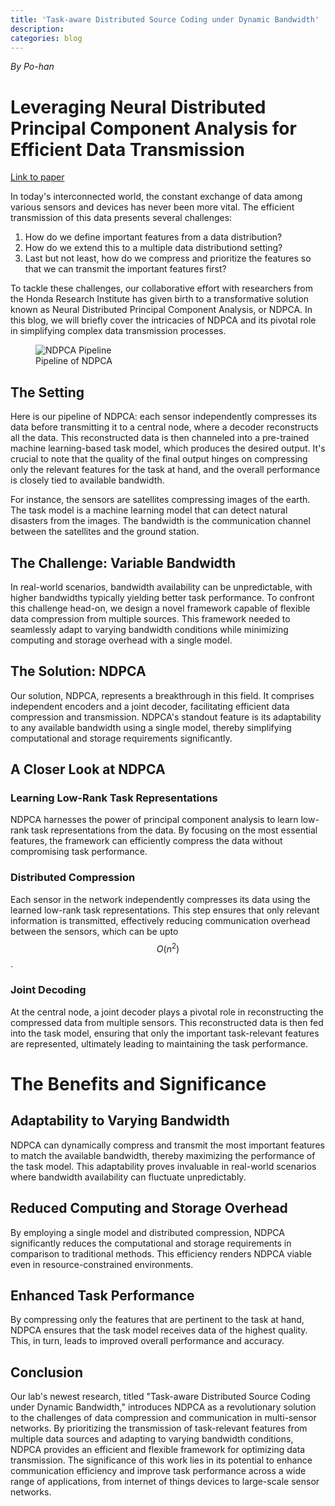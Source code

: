 ```yaml
---
title: 'Task-aware Distributed Source Coding under Dynamic Bandwidth'
description: 
categories: blog
---
```


*By Po-han*

# Leveraging Neural Distributed Principal Component Analysis for Efficient Data Transmission

[Link to paper](https://arxiv.org/abs/2305.15523)

In today's interconnected world, the constant exchange of data among various sensors and devices has never been more vital. The efficient transmission of this data presents several challenges:
1. How do we define important features from a data distribution?
2. How do we extend this to a multiple data distributiond setting?
3. Last but not least, how do we compress and prioritize the features so that we can transmit the important features first?

To tackle these challenges, our collaborative effort with researchers from the Honda Research Institute has given birth to a transformative solution known as Neural Distributed Principal Component Analysis, or NDPCA. In this blog, we will briefly cover the intricacies of NDPCA and its pivotal role in simplifying complex data transmission processes.

<!-- ![Pipeline of NDPCA]("{{site.baseurl}}/images/post/pipeline_DAE_icml.png") -->
<!-- <object data="{{site.baseurl}}/images/post/pipeline_DAE_icml.pdf" type="application/pdf" width="1000px" height="400px">
    <embed src="{{site.baseurl}}/images/post/pipeline_DAE_icml.pdf">
        <p>This browser does not support PDFs</p>
    </embed>
</object> -->

<figure>
    <img src="{{site.baseurl}}/images/post/pipeline_DAE_icml.png" alt="NDPCA Pipeline">
   <figcaption>Pipeline of NDPCA</figcaption>
   <p></p>
</figure>

## The Setting
Here is our pipeline of NDPCA: each sensor independently compresses its data before transmitting it to a central node, where a decoder reconstructs all the data. This reconstructed data is then channeled into a pre-trained machine learning-based task model, which produces the desired output. It's crucial to note that the quality of the final output hinges on compressing only the relevant features for the task at hand, and the overall performance is closely tied to available bandwidth.

For instance, the sensors are satellites compressing images of the earth. The task model is a machine learning model that can detect natural disasters from the images. The bandwidth is the communication channel between the satellites and the ground station.

## The Challenge: Variable Bandwidth
In real-world scenarios, bandwidth availability can be unpredictable, with higher bandwidths typically yielding better task performance. To confront this challenge head-on, we design a novel framework capable of flexible data compression from multiple sources. This framework needed to seamlessly adapt to varying bandwidth conditions while minimizing computing and storage overhead with a single model.

## The Solution: NDPCA
Our solution, NDPCA, represents a breakthrough in this field. It comprises independent encoders and a joint decoder, facilitating efficient data compression and transmission. NDPCA's standout feature is its adaptability to any available bandwidth using a single model, thereby simplifying computational and storage requirements significantly.

## A Closer Look at NDPCA
### Learning Low-Rank Task Representations
NDPCA harnesses the power of principal component analysis to learn low-rank task representations from the data. By focusing on the most essential features, the framework can efficiently compress the data without compromising task performance.

### Distributed Compression
Each sensor in the network independently compresses its data using the learned low-rank task representations. This step ensures that only relevant information is transmitted, effectively reducing communication overhead between the sensors, which can be upto $$O(n^2)$$.

### Joint Decoding
At the central node, a joint decoder plays a pivotal role in reconstructing the compressed data from multiple sensors. This reconstructed data is then fed into the task model, ensuring that only the important task-relevant features are represented, ultimately leading to maintaining the task performance.

# The Benefits and Significance
## Adaptability to Varying Bandwidth
NDPCA can dynamically compress and transmit the most important features to match the available bandwidth, thereby maximizing the performance of the task model. This adaptability proves invaluable in real-world scenarios where bandwidth availability can fluctuate unpredictably.

## Reduced Computing and Storage Overhead
By employing a single model and distributed compression, NDPCA significantly reduces the computational and storage requirements in comparison to traditional methods. This efficiency renders NDPCA viable even in resource-constrained environments.

## Enhanced Task Performance
By compressing only the features that are pertinent to the task at hand, NDPCA ensures that the task model receives data of the highest quality. This, in turn, leads to improved overall performance and accuracy.

## Conclusion
Our lab's newest research, titled "Task-aware Distributed Source Coding under Dynamic Bandwidth," introduces NDPCA as a revolutionary solution to the challenges of data compression and communication in multi-sensor networks. By prioritizing the transmission of task-relevant features from multiple data sources and adapting to varying bandwidth conditions, NDPCA provides an efficient and flexible framework for optimizing data transmission. The significance of this work lies in its potential to enhance communication efficiency and improve task performance across a wide range of applications, from internet of things devices to large-scale sensor networks.


<!-- ### Introduction:

In today's interconnected world, we are surrounded by networks of sensors and devices that constantly generate and exchange large amounts of data. However, limited communication bandwidth poses a challenge when it comes to transmitting this data efficiently. To address this issue, we developed a solution called "NDPCA". In this blog post, we will break down this approach and explain in simple terms.

### Background:

Efficiently compressing correlated data is crucial to avoid overwhelming communication channels in multi-sensor networks. Typically, each sensor independently compresses its data before transmitting it to a central node, where a decoder reconstructs the information. The decoded data is then fed into a pre-trained machine learning-based task model to generate the desired output. It is important to note that the quality of the final output relies on compressing only the relevant features for the task at hand. Furthermore, the overall performance is highly influenced by the available bandwidth.

### The Problem:

In real-world scenarios, the availability of bandwidth can vary, with higher bandwidths generally leading to better task performance. To tackle this challenge, we aimed to design a novel framework that enables flexible data compression from multiple sources, adapting to the varying bandwidth conditions while minimizing computing and storage overhead.

### The Solution: Neural Distributed Principal Component Analysis (NDPCA)

We developed a cutting-edge approach called Neural Distributed Principal Component Analysis (NDPCA). This framework consists of independent encoders and a joint decoder, allowing for efficient data compression and transmission. NDPCA's key advantage is its ability to adapt to any available bandwidth using a single model, simplifying the computational and storage requirements.

### How NDPCA Works:

#### *Learning Low-Rank Task Representations*: 
NDPCA employs a technique called principal component analysis to learn low-rank task representations from the data. By focusing on the most important features, the framework can efficiently compress the data without sacrificing task performance.

#### *Distributed Compression*: 
Each sensor in the network independently compresses its data using the learned low-rank task representations. This step ensures that only relevant information is transmitted, reducing the communication overhead.

#### *Joint Decoding*: 
At the central node, a joint decoder reconstructs the compressed data from multiple sensors and feeds it into the task model. The decoder's role is crucial as it enables the accurate reconstruction of the original data, ensuring high-quality results.

### Benefits and Significance:

The NDPCA framework offers several key advantages:

#### *Adaptability to Varying Bandwidth*: 
NDPCA can dynamically adjust its compression rate to match the available bandwidth, maximizing the performance of the task model. This flexibility is particularly valuable in real-world scenarios where bandwidth availability can fluctuate.

#### *Reduced Computing and Storage Overhead*:
By utilizing a single model and distributed compression, NDPCA significantly reduces the computational and storage requirements compared to traditional methods. This efficiency makes it feasible to implement in resource-constrained environments.

#### *Improved Task Performance*: 
By compressing only the relevant features for the task, NDPCA ensures that the task model receives high-quality data, leading to improved overall performance and accuracy.

### Conclusion:

Our paper "Task-aware Distributed Source Coding under Dynamic Bandwidth" introduces a groundbreaking approach called NDPCA, offering a novel solution to the challenges of data compression and communication in multi-sensor networks. By focusing on task-relevant features and adapting to varying bandwidth conditions, NDPCA provides an efficient and flexible framework for optimizing data transmission. The significance of this work lies in its potential to enhance communication efficiency and improve task performance in a wide range of applications, from Internet of Things (IoT) devices to large-scale sensor networks. -->